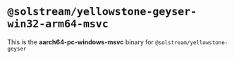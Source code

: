 # `@solstream/yellowstone-geyser-win32-arm64-msvc`

This is the **aarch64-pc-windows-msvc** binary for `@solstream/yellowstone-geyser`
